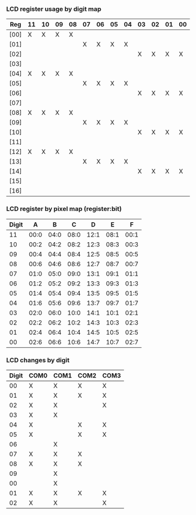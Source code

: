 ### LCD register usage by digit map

| Reg  | 11 | 10 | 09 | 08 | 07 | 06 | 05 | 04 | 03 | 02 | 01 | 00 |
| ---  | -- | -- | -- | -- | -- | -- | -- | -- | -- | -- | -- | -- |
| [00] |  X |  X |  X |  X |    |    |    |    |    |    |    |    |
| [01] |    |    |    |    |  X |  X |  X |  X |    |    |    |    |
| [02] |    |    |    |    |    |    |    |    |  X |  X |  X |  X |
| [03] |    |    |    |    |    |    |    |    |    |    |    |    |
| [04] |  X |  X |  X |  X |    |    |    |    |    |    |    |    |
| [05] |    |    |    |    |  X |  X |  X |  X |    |    |    |    |
| [06] |    |    |    |    |    |    |    |    |  X |  X |  X |  X |
| [07] |    |    |    |    |    |    |    |    |    |    |    |    |
| [08] |  X |  X |  X |  X |    |    |    |    |    |    |    |    |
| [09] |    |    |    |    |  X |  X |  X |  X |    |    |    |    |
| [10] |    |    |    |    |    |    |    |    |  X |  X |  X |  X |
| [11] |    |    |    |    |    |    |    |    |    |    |    |    |
| [12] |  X |  X |  X |  X |    |    |    |    |    |    |    |    |
| [13] |    |    |    |    |  X |  X |  X |  X |    |    |    |    |
| [14] |    |    |    |    |    |    |    |    |  X |  X |  X |  X |
| [15] |    |    |    |    |    |    |    |    |    |    |    |    |
| [16] |    |    |    |    |    |    |    |    |    |    |    |    |

### LCD register by pixel map (register:bit)

| Digit | A | B | C | D | E | F |
| - | - | - | - | - | - | - |
| 11 |  00:0 | 04:0 | 08:0 | 12:1 | 08:1 | 00:1 | 04:1 |
| 10 |  00:2 | 04:2 | 08:2 | 12:3 | 08:3 | 00:3 | 04:3 |
| 09 |  00:4 | 04:4 | 08:4 | 12:5 | 08:5 | 00:5 | 04:5 |
| 08 |  00:6 | 04:6 | 08:6 | 12:7 | 08:7 | 00:7 | 04:7 |
| 07 |  01:0 | 05:0 | 09:0 | 13:1 | 09:1 | 01:1 | 05:1 |
| 06 |  01:2 | 05:2 | 09:2 | 13:3 | 09:3 | 01:3 | 05:3 |
| 05 |  01:4 | 05:4 | 09:4 | 13:5 | 09:5 | 01:5 | 05:5 |
| 04 |  01:6 | 05:6 | 09:6 | 13:7 | 09:7 | 01:7 | 05:7 |
| 03 |  02:0 | 06:0 | 10:0 | 14:1 | 10:1 | 02:1 | 06:1 |
| 02 |  02:2 | 06:2 | 10:2 | 14:3 | 10:3 | 02:3 | 06:3 |
| 01 |  02:4 | 06:4 | 10:4 | 14:5 | 10:5 | 02:5 | 06:5 |
| 00 |  02:6 | 06:6 | 10:6 | 14:7 | 10:7 | 02:7 | 06:7 |

### LCD changes by digit

| Digit |  COM0 | COM1 | COM2 | COM3 |
| - | - | - | - | - |
 | 00 | X | X | X | X |
 | 01 | X | X | X | X |
 | 02 | X | X |   | X |
 | 03 | X | X |   |   |
 | 04 | X |   | X | X |
 | 05 | X |   | X | X |
 | 06 |   | X |   |   |
 | 07 | X | X | X |   |
 | 08 | X | X | X |   |
 | 09 |   | X |   |   |
 | 00 |   | X |   |   |
 | 01 | X | X | X | X |
 | 02 | X | X |   | X |



